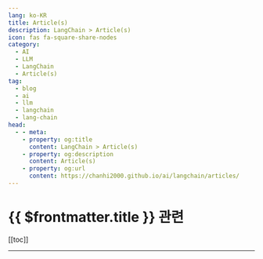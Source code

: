 ```yaml
---
lang: ko-KR
title: Article(s)
description: LangChain > Article(s)
icon: fas fa-square-share-nodes
category:
  - AI
  - LLM
  - LangChain
  - Article(s)
tag: 
  - blog
  - ai
  - llm
  - langchain
  - lang-chain
head:
  - - meta:
    - property: og:title
      content: LangChain > Article(s)
    - property: og:description
      content: Article(s)
    - property: og:url
      content: https://chanhi2000.github.io/ai/langchain/articles/
---
```


# {{ $frontmatter.title }} 관련

[[toc]]

---

<TagLinks />